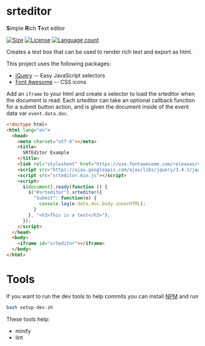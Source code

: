 # srteditor

**S**imple **R**ich **T**ext editor

[![Size](https://img.shields.io/github/repo-size/joshraphael/srteditor)](https://github.com/joshraphael/srteditor/archive/master.zip) [![License](https://img.shields.io/github/license/joshraphael/srteditor)](https://choosealicense.com/licenses/mit/) [![Language count](https://img.shields.io/github/languages/count/joshraphael/srteditor)](https://gitlab.com/joshraphael/srteditor/graphs/master/charts)

Creates a text box that can be used to render rich text and export as html.

This project uses the following packages:
* [jQuery](http://jquery.com) -- Easy JavaScript selectors
* [Font Awesome](https://fontawesome.com) -- CSS icons


Add an `iframe` to your html and create a selector to load the srteditor when the document is read. Each srteditor can take an optional callback function for a submit button action, and is given the document inside of the event data var `event.data.doc`.

```html
<!doctype html>
<html lang="en">
  <head>
    <meta charset="utf-8"></meta>
    <title>
      SRTEditor Example
    </title>
    <link rel="stylesheet" href="https://use.fontawesome.com/releases/v5.7.2/css/all.css" crossorigin="anonymous">
    <script src="https://ajax.googleapis.com/ajax/libs/jquery/3.4.1/jquery.min.js"></script>
    <script src="srteditor.min.js"></script>
    <script>
      $(document).ready(function () {
        $("#srteditor").srteditor({
          "Submit": function(e) {
            console.log(e.data.doc.body.innerHTML);
          }
        }, "<h3>This is a test</h3>");
      });
    </script>
  </head>
  <body>
    <iframe id="srteditor"></iframe>
  </body>
</html>
```

# Tools

If you want to run the dev tools to help commits you can install [NPM](https://www.npmjs.com) and run 
```sh
bash setup-dev.sh
```

These tools help:
- minify
- lint
